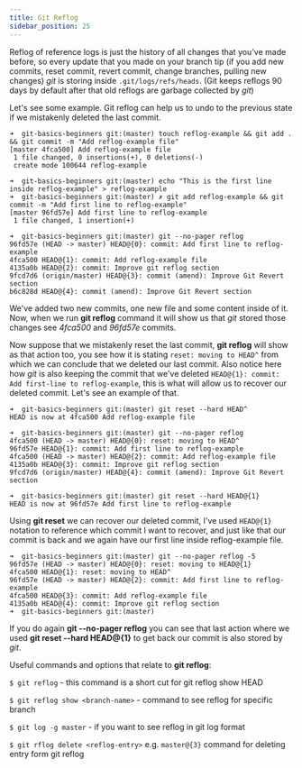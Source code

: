 ```yaml
---
title: Git Reflog
sidebar_position: 25
---
```


Reflog of reference logs is just the history of all changes that you've made before, so every update that
you made on your branch tip (if you add new commits, reset commit, revert commit, change branches, pulling new changes)
*git* is storing inside `.git/logs/refs/heads`. (Git keeps reflogs 90 days by default after that old reflogs are garbage collected by *git*)

Let's see some example. Git reflog can help us to undo to the previous state if we mistakenly deleted the last commit.

```shell
➜  git-basics-beginners git:(master) touch reflog-example && git add . && git commit -m "Add reflog-example file"
[master 4fca500] Add reflog-example file
 1 file changed, 0 insertions(+), 0 deletions(-)
 create mode 100644 reflog-example
```

```shell
➜  git-basics-beginners git:(master) echo "This is the first line inside reflog-example" > reflog-example
➜  git-basics-beginners git:(master) ✗ git add reflog-example && git commit -m "Add first line to reflog-example"
[master 96fd57e] Add first line to reflog-example
 1 file changed, 1 insertion(+)
```

```shell
➜  git-basics-beginners git:(master) git --no-pager reflog
96fd57e (HEAD -> master) HEAD@{0}: commit: Add first line to reflog-example
4fca500 HEAD@{1}: commit: Add reflog-example file
4135a0b HEAD@{2}: commit: Improve git reflog section
9fcd7d6 (origin/master) HEAD@{3}: commit (amend): Improve Git Revert section
b6c828d HEAD@{4}: commit (amend): Improve Git Revert section
```

We've added two new commits, one new file and some content inside of it. Now, when we run **git reflog**
command it will show us that *git* stored those changes see *4fca500* and *96fd57e* commits.

Now suppose that we mistakenly reset the last commit, **git reflog** will show as that action too,
you see how it is stating `reset: moving to HEAD^` from which we can conclude that we deleted our last commit.
Also notice here how *git* is also keeping the commit that we've deleted `HEAD@{1}: commit: Add first-line to reflog-example`,
this is what will allow us to recover our deleted commit. Let's see an example of that.

```shell
➜  git-basics-beginners git:(master) git reset --hard HEAD^
HEAD is now at 4fca500 Add reflog-example file
```

```shell
➜  git-basics-beginners git:(master) git --no-pager reflog
4fca500 (HEAD -> master) HEAD@{0}: reset: moving to HEAD^
96fd57e HEAD@{1}: commit: Add first line to reflog-example
4fca500 (HEAD -> master) HEAD@{2}: commit: Add reflog-example file
4135a0b HEAD@{3}: commit: Improve git reflog section
9fcd7d6 (origin/master) HEAD@{4}: commit (amend): Improve Git Revert section
```

```shell
➜  git-basics-beginners git:(master) git reset --hard HEAD@{1}
HEAD is now at 96fd57e Add first line to reflog-example
```

Using **git reset** we can recover our deleted commit, I've used `HEAD@{1}` notation to reference which
commit I want to recover, and just like that our commit is back and we again have our first line
inside reflog-example file.

```shell
➜  git-basics-beginners git:(master) git --no-pager reflog -5
96fd57e (HEAD -> master) HEAD@{0}: reset: moving to HEAD@{1}
4fca500 HEAD@{1}: reset: moving to HEAD^
96fd57e (HEAD -> master) HEAD@{2}: commit: Add first line to reflog-example
4fca500 HEAD@{3}: commit: Add reflog-example file
4135a0b HEAD@{4}: commit: Improve git reflog section
➜  git-basics-beginners git:(master)
```

If you do again **git --no-pager reflog** you can see that last action where we used **git reset --hard HEAD@{1}**
to get back our commit is also stored by *git*.

Useful commands and options that relate to **git reflog**:

`$ git reflog` - this command is a short cut for git reflog show HEAD

`$ git reflog show <branch-name>` - command to see reflog for specific branch

`$ git log -g master` - if you want to see reflog in git log format

`$ git rflog delete <reflog-entry>` e.g. `master@{3}` command for deleting entry form git reflog






